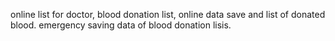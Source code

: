 online list for doctor, 
blood donation list,
online data save and list of donated blood.
emergency saving data of blood donation lisis.
